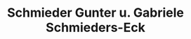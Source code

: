 ---
title: "Schmieder Gunter u. Gabriele Schmieders-Eck"
url: /klingenberg/schmieder-gunter-u-gabriele-schmieders-eck/
shop: Allgemein
---